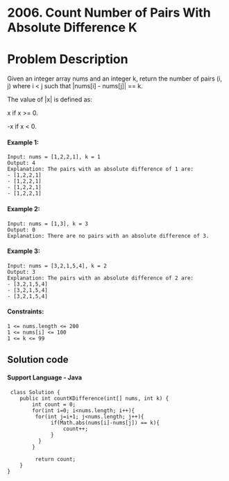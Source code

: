 # 2006. Count Number of Pairs With Absolute Difference K 
 
# Problem Description

Given an integer array nums and an integer k, return the number of pairs (i, j) where i < j such that |nums[i] - nums[j]| == k.

The value of |x| is defined as:

 x if x >= 0. <p>
-x if x < 0.
 

#### Example 1:
```
Input: nums = [1,2,2,1], k = 1
Output: 4
Explanation: The pairs with an absolute difference of 1 are:
- [1,2,2,1]
- [1,2,2,1]
- [1,2,2,1]
- [1,2,2,1]
```
            
#### Example 2:
```
Input: nums = [1,3], k = 3
Output: 0
Explanation: There are no pairs with an absolute difference of 3.
```
             
#### Example 3:
```
Input: nums = [3,2,1,5,4], k = 2
Output: 3
Explanation: The pairs with an absolute difference of 2 are:
- [3,2,1,5,4]
- [3,2,1,5,4]
- [3,2,1,5,4]
```

#### Constraints:
```
1 <= nums.length <= 200
1 <= nums[i] <= 100
1 <= k <= 99
```
## Solution code
#### Support Language - Java  
```
 class Solution {
    public int countKDifference(int[] nums, int k) {
        int count = 0;
        for(int i=0; i<nums.length; i++){
         for(int j=i+1; j<nums.length; j++){
              if(Math.abs(nums[i]-nums[j]) == k){
                  count++;
              }
          }
        }
        
         return count;
    }
}
 ```
 
